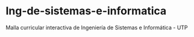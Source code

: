 # Ing-de-sistemas-e-informatica
Malla curricular interactiva de Ingeniería de Sistemas e Informática - UTP

